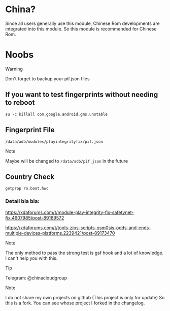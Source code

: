 # China?

Since all users generally use this module, Chinese Rom developments are integrated into this module. So this module is recommended for Chinese Rom.

# Noobs
> [!WARNING]
> Don't forget to backup your pif.json files

## If you want to test fingerprints without needing to reboot
```
su -c killall com.google.android.gms.unstable
```

## Fingerprint File
```
/data/adb/modules/playintegrityfix/pif.json
```
> [!NOTE]
> Maybe will be changed to `/data/adb/pif.json` in the future
## Country Check
```
getprop ro.boot.hwc
```

### Detail bla bla:

https://xdaforums.com/t/module-play-integrity-fix-safetynet-fix.4607985/post-89189572

https://xdaforums.com/t/tools-zips-scripts-osm0sis-odds-and-ends-multiple-devices-platforms.2239421/post-89173470

> [!NOTE]
> The only method to pass the strong test is gsf hook and a lot of knowledge. I can't help you with this.

> [!TIP]
> Telegram: @chinacloudgroup

> [!NOTE]
> I do not share my own projects on github (This project is only for update) So this is a fork. You can see whose project I forked in the changelog.
